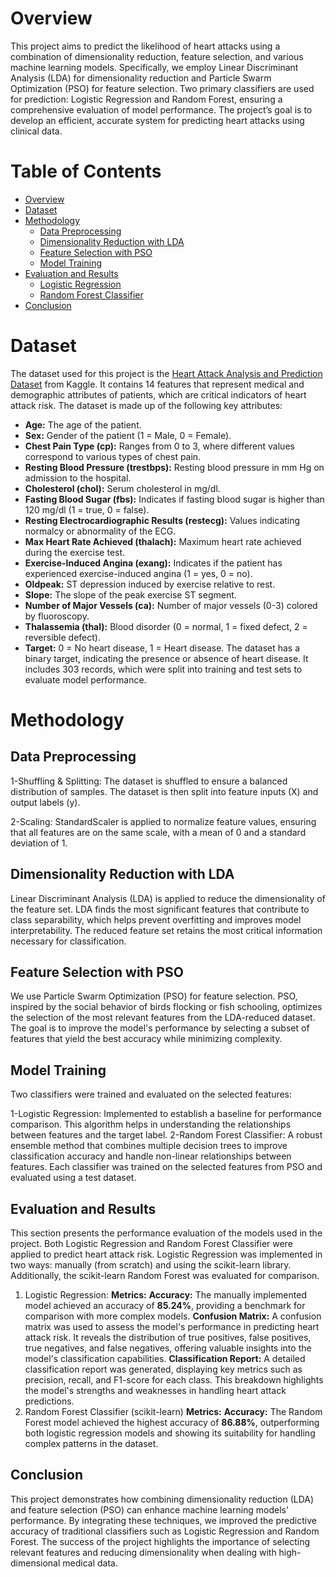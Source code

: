 # Overview
This project aims to predict the likelihood of heart attacks using a combination of dimensionality reduction, feature selection, and various machine learning models. Specifically, we employ Linear Discriminant Analysis (LDA) for dimensionality reduction and Particle Swarm Optimization (PSO) for feature selection. Two primary classifiers are used for prediction: Logistic Regression and Random Forest, ensuring a comprehensive evaluation of model performance. The project’s goal is to develop an efficient, accurate system for predicting heart attacks using clinical data.
# Table of Contents

- [Overview](#project)
- [Dataset](#dataset)
- [Methodology](#methodology)
  - [Data Preprocessing](#data-preprocessing)
  - [Dimensionality Reduction with LDA](#dimensionality-reduction-with-lda)
  - [Feature Selection with PSO](#feature-selection-with-pso)
  - [Model Training](#model-training)
- [Evaluation and Results](#evaluation-and-results)
  - [Logistic Regression](#logistic-regression)
  - [Random Forest Classifier](#random-forest-classifier)
- [Conclusion](#conclusion)
# Dataset
The dataset used for this project is the [Heart Attack Analysis and Prediction Dataset](https://www.kaggle.com/datasets/rashikrahmanpritom/heart-attack-analysis-prediction-dataset) from Kaggle. It contains 14 features that represent medical and demographic attributes of patients, which are critical indicators of heart attack risk. The dataset is made up of the following key attributes:

- **Age:** The age of the patient.
- **Sex:** Gender of the patient (1 = Male, 0 = Female).
- **Chest Pain Type (cp):** Ranges from 0 to 3, where different values correspond to various types of chest pain.
- **Resting Blood Pressure (trestbps):** Resting blood pressure in mm Hg on admission to the hospital.
- **Cholesterol (chol):** Serum cholesterol in mg/dl.
- **Fasting Blood Sugar (fbs):** Indicates if fasting blood sugar is higher than 120 mg/dl (1 = true, 0 = false).
- **Resting Electrocardiographic Results (restecg):** Values indicating normalcy or abnormality of the ECG.
- **Max Heart Rate Achieved (thalach):** Maximum heart rate achieved during the exercise test.
- **Exercise-Induced Angina (exang):** Indicates if the patient has experienced exercise-induced angina (1 = yes, 0 = no).
- **Oldpeak:** ST depression induced by exercise relative to rest.
- **Slope:** The slope of the peak exercise ST segment.
- **Number of Major Vessels (ca):** Number of major vessels (0-3) colored by fluoroscopy.
- **Thalassemia (thal):** Blood disorder (0 = normal, 1 = fixed defect, 2 = reversible defect).
- **Target:** 0 = No heart disease, 1 = Heart disease.
The dataset has a binary target, indicating the presence or absence of heart disease. It includes 303 records, which were split into training and test sets to evaluate model performance.
# Methodology
## Data Preprocessing
  1-Shuffling & Splitting: The dataset is shuffled to ensure a balanced distribution of samples. The dataset is then split into feature 
   inputs (X) and output labels (y).
   
  2-Scaling: StandardScaler is applied to normalize feature values, ensuring that all features are on the same scale, with a mean of 0 
   and a standard deviation of 1.
## Dimensionality Reduction with LDA
Linear Discriminant Analysis (LDA) is applied to reduce the dimensionality of the feature set. LDA finds the most significant features that contribute to class separability, which helps prevent overfitting and improves model interpretability. The reduced feature set retains the most critical information necessary for classification.
## Feature Selection with PSO
We use Particle Swarm Optimization (PSO) for feature selection. PSO, inspired by the social behavior of birds flocking or fish schooling, optimizes the selection of the most relevant features from the LDA-reduced dataset. The goal is to improve the model's performance by selecting a subset of features that yield the best accuracy while minimizing complexity.

## Model Training
Two classifiers were trained and evaluated on the selected features:

1-Logistic Regression: Implemented to establish a baseline for performance comparison. This algorithm helps in understanding the relationships between features and the target label.
2-Random Forest Classifier: A robust ensemble method that combines multiple decision trees to improve classification accuracy and handle non-linear relationships between features.
Each classifier was trained on the selected features from PSO and evaluated using a test dataset.
## Evaluation and Results
This section presents the performance evaluation of the models used in the project. Both Logistic Regression and Random Forest Classifier were applied to predict heart attack risk. Logistic Regression was implemented in two ways: manually (from scratch) and using the scikit-learn library. Additionally, the scikit-learn Random Forest was evaluated for comparison.

1. Logistic Regression:
**Metrics:**
**Accuracy:** The manually implemented model achieved an accuracy of **85.24%**, providing a benchmark for comparison with more complex models.
**Confusion Matrix:** A confusion matrix was used to assess the model's performance in predicting heart attack risk. It reveals the distribution of true positives, false positives, true negatives, and false negatives, offering valuable insights into the model's classification capabilities.
**Classification Report:** A detailed classification report was generated, displaying key metrics such as precision, recall, and F1-score for each class. This breakdown highlights the model's strengths and weaknesses in handling heart attack predictions.
2. Random Forest Classifier (scikit-learn)
**Metrics:**
**Accuracy:** The Random Forest model achieved the highest accuracy of **86.88%**, outperforming both logistic regression models and showing its suitability for handling complex patterns in the dataset.
## Conclusion
This project demonstrates how combining dimensionality reduction (LDA) and feature selection (PSO) can enhance machine learning models' performance. By integrating these techniques, we improved the predictive accuracy of traditional classifiers such as Logistic Regression and Random Forest. The success of the project highlights the importance of selecting relevant features and reducing dimensionality when dealing with high-dimensional medical data.
